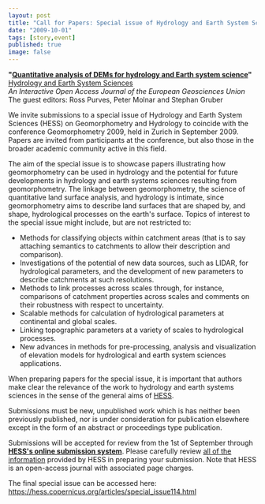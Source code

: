 ```yaml
---
layout: post
title: "Call for Papers: Special issue of Hydrology and Earth System Sciences (HESS) on Geomorphometry and Hydrology"
date: "2009-10-01"
tags: [story,event]
published: true
image: false
---
```


**"[Quantitative analysis of DEMs for hydrology and Earth system science](http://www.hydrol-earth-syst-sci-discuss.net/special_issue47.html)"**  
[Hydrology and Earth System Sciences](http://www.hydrology-and-earth-system-sciences.net/index.html)  
_An Interactive Open Access Journal of the European Geosciences Union_  
The guest editors: Ross Purves, Peter Molnar and Stephan Gruber

We invite submissions to a special issue of Hydrology and Earth System Sciences (HESS) on Geomorphometry and Hydrology to coincide with the conference Geomorphometry 2009, held in Zurich in September 2009. Papers are invited from participants at the conference, but also those in the broader academic community active in this field.  
  
The aim of the special issue is to showcase papers illustrating how geomorphometry can be used in hydrology and the potential for future developments in hydrology and earth systems sciences resulting from geomorphometry. The linkage between geomorphometry, the science of quantitative land surface analysis, and hydrology is intimate, since geomorphometry aims to describe land surfaces that are shaped by, and shape, hydrological processes on the earth's surface. Topics of interest to the special issue might include, but are not restricted to:

- Methods for classifying objects within catchment areas (that is to say attaching semantics to catchments to allow their description and comparison).
- Investigations of the potential of new data sources, such as LIDAR, for hydrological parameters, and the development of new parameters to describe catchments at such resolutions.
- Methods to link processes across scales through, for instance, comparisons of catchment properties across scales and comments on their robustness with respect to uncertainty.
- Scalable methods for calculation of hydrological parameters at continental and global scales.
- Linking topographic parameters at a variety of scales to hydrological processes.
- New advances in methods for pre-processing, analysis and visualization of elevation models for hydrological and earth system sciences applications.

When preparing papers for the special issue, it is important that authors make clear the relevance of the work to hydrology and earth systems sciences in the sense of the general aims of [HESS](http://www.hydrology-and-earth-system-sciences.net/index.html).  
  
Submissions must be new, unpublished work which is has neither been previously published, nor is under consideration for publication elsewhere except in the form of an abstract or proceedings type publication.  
  
Submissions will be accepted for review from the 1st of September through [**HESS's online submission system**](http://www.hydrology-and-earth-system-sciences.net/submission/index.html). Please carefully review [all of the information](http://www.hydrology-and-earth-system-sciences.net/submission/index.html) provided by HESS in preparing your submission. Note that HESS is an open-access journal with associated page charges.


The final special issue can be accessed here: https://hess.copernicus.org/articles/special_issue114.html
